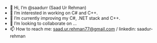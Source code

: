 - 👋 Hi, I’m @saadurr (Saad Ur Rehman)
- 👀 I’m interested in working on C# and C++.
- 🌱 I’m currently improving my C#, .NET stack and C++.
- 💞️ I’m looking to collaborate on ...
- 📫 How to reach me: saad.ur.rehman77@gmail.com / linkedin: saadur-rehman

<!---
saadurr/saadurr is a ✨ special ✨ repository because its `README.md` (this file) appears on your GitHub profile.
You can click the Preview link to take a look at your changes.
--->
